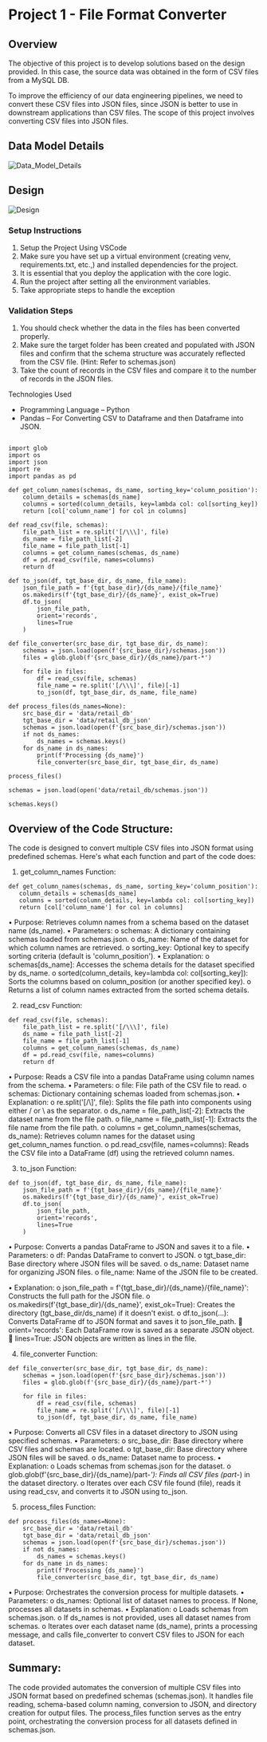 # Project 1 - File Format Converter


## Overview

The objective of this project is to develop solutions based on the design provided. In this case, the source data was obtained in the form of CSV files from a MySQL DB.

To improve the efficiency of our data engineering pipelines, we need to convert these CSV files into JSON files, since JSON is better to use in downstream applications than CSV files. The scope of this project involves converting CSV files into JSON files.

## Data Model Details
![Data_Model_Details](https://github.com/Chetanchandra1994/Project-1---File-Format-Converter/assets/71788058/d1d479b2-0aa2-4360-87ca-2d778d3d32eb)


## Design

![Design](https://github.com/Chetanchandra1994/Project-1---File-Format-Converter/assets/71788058/7816574b-7d42-4a74-b8d3-cca2d1b64877)

 
### Setup Instructions
1.	Setup the Project Using VSCode
2.	Make sure you have set up a virtual environment (creating venv, requirements.txt, etc.,) and installed dependencies for the project.
3.	It is essential that you deploy the application with the core logic.
4.	Run the project after setting all the environment variables.
5.	Take appropriate steps to handle the exception

### Validation Steps
1.	You should check whether the data in the files has been converted properly.
2.	Make sure the target folder has been created and populated with JSON files and confirm that the schema structure was accurately reflected from the CSV file. (Hint: Refer to schemas.json)
3.	Take the count of records in the CSV files and compare it to the number of records in the JSON files.


Technologies Used
-	Programming Language – Python
-	Pandas – For Converting CSV to Dataframe and then Dataframe into JSON.

```

import glob
import os
import json
import re
import pandas as pd

def get_column_names(schemas, ds_name, sorting_key='column_position'):
    column_details = schemas[ds_name]
    columns = sorted(column_details, key=lambda col: col[sorting_key])
    return [col['column_name'] for col in columns]

def read_csv(file, schemas):
    file_path_list = re.split('[/\\\]', file)
    ds_name = file_path_list[-2]
    file_name = file_path_list[-1]
    columns = get_column_names(schemas, ds_name)
    df = pd.read_csv(file, names=columns)
    return df

def to_json(df, tgt_base_dir, ds_name, file_name):
    json_file_path = f'{tgt_base_dir}/{ds_name}/{file_name}'
    os.makedirs(f'{tgt_base_dir}/{ds_name}', exist_ok=True)
    df.to_json(
        json_file_path,
        orient='records',
        lines=True
    )

def file_converter(src_base_dir, tgt_base_dir, ds_name):
    schemas = json.load(open(f'{src_base_dir}/schemas.json'))
    files = glob.glob(f'{src_base_dir}/{ds_name}/part-*')

    for file in files:
        df = read_csv(file, schemas)
        file_name = re.split('[/\\\]', file)[-1]
        to_json(df, tgt_base_dir, ds_name, file_name)

def process_files(ds_names=None):
    src_base_dir = 'data/retail_db'
    tgt_base_dir = 'data/retail_db_json'
    schemas = json.load(open(f'{src_base_dir}/schemas.json'))
    if not ds_names:
        ds_names = schemas.keys()
    for ds_name in ds_names:
        print(f'Processing {ds_name}')
        file_converter(src_base_dir, tgt_base_dir, ds_name)

process_files()

schemas = json.load(open('data/retail_db/schemas.json'))

schemas.keys()
```

## Overview of the Code Structure:
The code is designed to convert multiple CSV files into JSON format using predefined schemas. Here's what each function and part of the code does:
1. get_column_names Function:
 ```  
def get_column_names(schemas, ds_name, sorting_key='column_position'):
    column_details = schemas[ds_name]
    columns = sorted(column_details, key=lambda col: col[sorting_key])
    return [col['column_name'] for col in columns]
```    
•	Purpose: Retrieves column names from a schema based on the dataset name (ds_name).
•	Parameters:
o	schemas: A dictionary containing schemas loaded from schemas.json.
o	ds_name: Name of the dataset for which column names are retrieved.
o	sorting_key: Optional key to specify sorting criteria (default is 'column_position').
•	Explanation:
o	schemas[ds_name]: Accesses the schema details for the dataset specified by ds_name.
o	sorted(column_details, key=lambda col: col[sorting_key]): Sorts the columns based on column_position (or another specified key).
o	Returns a list of column names extracted from the sorted schema details.

2. read_csv Function:
```
def read_csv(file, schemas):
    file_path_list = re.split('[/\\\]', file)
    ds_name = file_path_list[-2]
    file_name = file_path_list[-1]
    columns = get_column_names(schemas, ds_name)
    df = pd.read_csv(file, names=columns)
    return df
  ```  
•	Purpose: Reads a CSV file into a pandas DataFrame using column names from the schema.
•	Parameters:
o	file: File path of the CSV file to read.
o	schemas: Dictionary containing schemas loaded from schemas.json.
•	Explanation:
o	re.split('[/\\\]', file): Splits the file path into components using either / or \ as the separator.
o	ds_name = file_path_list[-2]: Extracts the dataset name from the file path.
o	file_name = file_path_list[-1]: Extracts the file name from the file path.
o	columns = get_column_names(schemas, ds_name): Retrieves column names for the dataset using get_column_names function.
o	pd.read_csv(file, names=columns): Reads the CSV file into a DataFrame (df) using the retrieved column names.


3. to_json Function:
```
def to_json(df, tgt_base_dir, ds_name, file_name):
    json_file_path = f'{tgt_base_dir}/{ds_name}/{file_name}'
    os.makedirs(f'{tgt_base_dir}/{ds_name}', exist_ok=True)
    df.to_json(
        json_file_path,
        orient='records',
        lines=True
    )
 ```   
•	Purpose: Converts a pandas DataFrame to JSON and saves it to a file.
•	Parameters:
o	df: Pandas DataFrame to convert to JSON.
o	tgt_base_dir: Base directory where JSON files will be saved.
o	ds_name: Dataset name for organizing JSON files.
o	file_name: Name of the JSON file to be created.

•	Explanation:
o	json_file_path = f'{tgt_base_dir}/{ds_name}/{file_name}': Constructs the full path for the JSON file.
o	os.makedirs(f'{tgt_base_dir}/{ds_name}', exist_ok=True): Creates the directory (tgt_base_dir/ds_name) if it doesn't exist.
o	df.to_json(...): Converts DataFrame df to JSON format and saves it to json_file_path.
	orient='records': Each DataFrame row is saved as a separate JSON object.
	lines=True: JSON objects are written as lines in the file.

4. file_converter Function:
```
def file_converter(src_base_dir, tgt_base_dir, ds_name):
    schemas = json.load(open(f'{src_base_dir}/schemas.json'))
    files = glob.glob(f'{src_base_dir}/{ds_name}/part-*')

    for file in files:
        df = read_csv(file, schemas)
        file_name = re.split('[/\\\]', file)[-1]
        to_json(df, tgt_base_dir, ds_name, file_name)
```
•	Purpose: Converts all CSV files in a dataset directory to JSON using specified schemas.
•	Parameters:
o	src_base_dir: Base directory where CSV files and schemas are located.
o	tgt_base_dir: Base directory where JSON files will be saved.
o	ds_name: Dataset name to process.
•	Explanation:
o	Loads schemas from schemas.json for the dataset.
o	glob.glob(f'{src_base_dir}/{ds_name}/part-*'): Finds all CSV files (part-*) in the dataset directory.
o	Iterates over each CSV file found (file), reads it using read_csv, and converts it to JSON using to_json.

5. process_files Function:
```
def process_files(ds_names=None):
    src_base_dir = 'data/retail_db'
    tgt_base_dir = 'data/retail_db_json'
    schemas = json.load(open(f'{src_base_dir}/schemas.json'))
    if not ds_names:
        ds_names = schemas.keys()
    for ds_name in ds_names:
        print(f'Processing {ds_name}')
        file_converter(src_base_dir, tgt_base_dir, ds_name)
```
•	Purpose: Orchestrates the conversion process for multiple datasets.
•	Parameters:
o	ds_names: Optional list of dataset names to process. If None, processes all datasets in schemas.
•	Explanation:
o	Loads schemas from schemas.json.
o	If ds_names is not provided, uses all dataset names from schemas.
o	Iterates over each dataset name (ds_name), prints a processing message, and calls file_converter to convert CSV files to JSON for each dataset.

## Summary:
The code provided automates the conversion of multiple CSV files into JSON format based on predefined schemas (schemas.json). It handles file reading, schema-based column naming, conversion to JSON, and directory creation for output files. The process_files function serves as the entry point, orchestrating the conversion process for all datasets defined in schemas.json.

